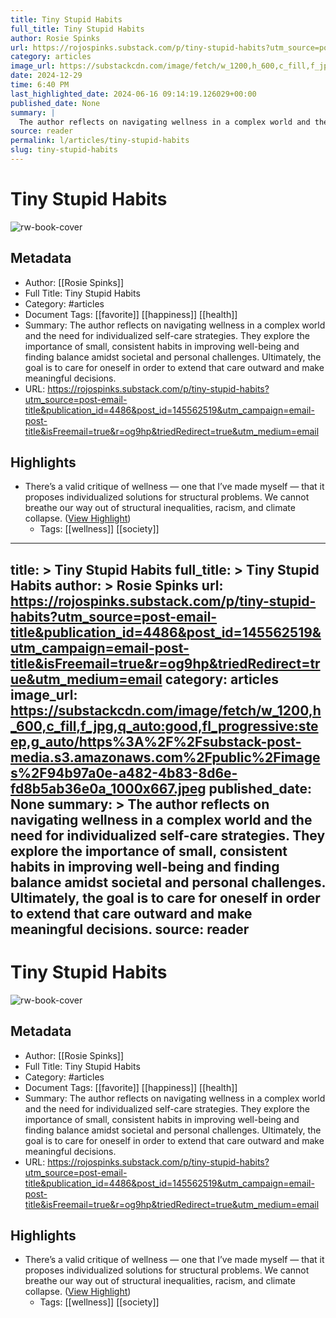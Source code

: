 ```yaml
---
title: Tiny Stupid Habits
full_title: Tiny Stupid Habits
author: Rosie Spinks
url: https://rojospinks.substack.com/p/tiny-stupid-habits?utm_source=post-email-title&publication_id=4486&post_id=145562519&utm_campaign=email-post-title&isFreemail=true&r=og9hp&triedRedirect=true&utm_medium=email
category: articles
image_url: https://substackcdn.com/image/fetch/w_1200,h_600,c_fill,f_jpg,q_auto:good,fl_progressive:steep,g_auto/https%3A%2F%2Fsubstack-post-media.s3.amazonaws.com%2Fpublic%2Fimages%2F94b97a0e-a482-4b83-8d6e-fd8b5ab36e0a_1000x667.jpeg
date: 2024-12-29
time: 6:40 PM
last_highlighted_date: 2024-06-16 09:14:19.126029+00:00
published_date: None
summary: |
  The author reflects on navigating wellness in a complex world and the need for individualized self-care strategies. They explore the importance of small, consistent habits in improving well-being and finding balance amidst societal and personal challenges. Ultimately, the goal is to care for oneself in order to extend that care outward and make meaningful decisions.
source: reader
permalink: l/articles/tiny-stupid-habits
slug: tiny-stupid-habits
---
```

# Tiny Stupid Habits

![rw-book-cover](https://substackcdn.com/image/fetch/w_1200,h_600,c_fill,f_jpg,q_auto:good,fl_progressive:steep,g_auto/https%3A%2F%2Fsubstack-post-media.s3.amazonaws.com%2Fpublic%2Fimages%2F94b97a0e-a482-4b83-8d6e-fd8b5ab36e0a_1000x667.jpeg)

## Metadata
- Author: [[Rosie Spinks]]
- Full Title: Tiny Stupid Habits
- Category: #articles
- Document Tags: [[favorite]] [[happiness]] [[health]] 
- Summary: The author reflects on navigating wellness in a complex world and the need for individualized self-care strategies. They explore the importance of small, consistent habits in improving well-being and finding balance amidst societal and personal challenges. Ultimately, the goal is to care for oneself in order to extend that care outward and make meaningful decisions.
- URL: https://rojospinks.substack.com/p/tiny-stupid-habits?utm_source=post-email-title&publication_id=4486&post_id=145562519&utm_campaign=email-post-title&isFreemail=true&r=og9hp&triedRedirect=true&utm_medium=email

## Highlights
- There’s a valid critique of wellness — one that I’ve made myself — that it proposes individualized solutions for structural problems. We cannot breathe our way out of structural inequalities, racism, and climate collapse. ([View Highlight](https://read.readwise.io/read/01j0g56x92s2eah2sjrakw0m41))
    - Tags: [[wellness]] [[society]] 


---
title: >
  Tiny Stupid Habits
full_title: >
  Tiny Stupid Habits
author: >
  Rosie Spinks
url: https://rojospinks.substack.com/p/tiny-stupid-habits?utm_source=post-email-title&publication_id=4486&post_id=145562519&utm_campaign=email-post-title&isFreemail=true&r=og9hp&triedRedirect=true&utm_medium=email
category: articles
image_url: https://substackcdn.com/image/fetch/w_1200,h_600,c_fill,f_jpg,q_auto:good,fl_progressive:steep,g_auto/https%3A%2F%2Fsubstack-post-media.s3.amazonaws.com%2Fpublic%2Fimages%2F94b97a0e-a482-4b83-8d6e-fd8b5ab36e0a_1000x667.jpeg
published_date: None
summary: >
  The author reflects on navigating wellness in a complex world and the need for individualized self-care strategies. They explore the importance of small, consistent habits in improving well-being and finding balance amidst societal and personal challenges. Ultimately, the goal is to care for oneself in order to extend that care outward and make meaningful decisions.
source: reader
---
# Tiny Stupid Habits

![rw-book-cover](https://substackcdn.com/image/fetch/w_1200,h_600,c_fill,f_jpg,q_auto:good,fl_progressive:steep,g_auto/https%3A%2F%2Fsubstack-post-media.s3.amazonaws.com%2Fpublic%2Fimages%2F94b97a0e-a482-4b83-8d6e-fd8b5ab36e0a_1000x667.jpeg)

## Metadata
- Author: [[Rosie Spinks]]
- Full Title: Tiny Stupid Habits
- Category: #articles
- Document Tags: [[favorite]] [[happiness]] [[health]] 
- Summary: The author reflects on navigating wellness in a complex world and the need for individualized self-care strategies. They explore the importance of small, consistent habits in improving well-being and finding balance amidst societal and personal challenges. Ultimately, the goal is to care for oneself in order to extend that care outward and make meaningful decisions.
- URL: https://rojospinks.substack.com/p/tiny-stupid-habits?utm_source=post-email-title&publication_id=4486&post_id=145562519&utm_campaign=email-post-title&isFreemail=true&r=og9hp&triedRedirect=true&utm_medium=email

## Highlights
- There’s a valid critique of wellness — one that I’ve made myself — that it proposes individualized solutions for structural problems. We cannot breathe our way out of structural inequalities, racism, and climate collapse. ([View Highlight](https://read.readwise.io/read/01j0g56x92s2eah2sjrakw0m41))
    - Tags: [[wellness]] [[society]] 



